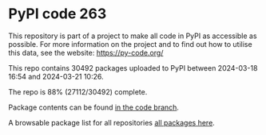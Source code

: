 # PyPI code 263

This repository is part of a project to make all code in PyPI as accessible as possible. For more information 
on the project and to find out how to utilise this data, see the website: https://py-code.org/

This repo contains 30492 packages uploaded to PyPI between 
2024-03-18 16:54 and 2024-03-21 10:26.

The repo is 88% (27112/30492) complete.

Package contents can be found [in the code branch](https://github.com/pypi-data/pypi-mirror-263/tree/code/packages).

A browsable package list for all repositories [all packages here](https://py-code.org/repositories/pypi-mirror-263).



